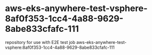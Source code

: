 # aws-eks-anywhere-test-vsphere-8af0f353-1cc4-4a88-9629-8abe833cfafc-111
repository for use with E2E test job aws-eks-anywhere-test-vsphere:8af0f353-1cc4-4a88-9629-8abe833cfafc-111
